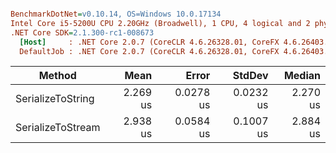 ``` ini

BenchmarkDotNet=v0.10.14, OS=Windows 10.0.17134
Intel Core i5-5200U CPU 2.20GHz (Broadwell), 1 CPU, 4 logical and 2 physical cores
.NET Core SDK=2.1.300-rc1-008673
  [Host]     : .NET Core 2.0.7 (CoreCLR 4.6.26328.01, CoreFX 4.6.26403.03), 64bit RyuJIT
  DefaultJob : .NET Core 2.0.7 (CoreCLR 4.6.26328.01, CoreFX 4.6.26403.03), 64bit RyuJIT


```
|            Method |     Mean |     Error |    StdDev |   Median |
|------------------ |---------:|----------:|----------:|---------:|
| SerializeToString | 2.269 us | 0.0278 us | 0.0232 us | 2.270 us |
| SerializeToStream | 2.938 us | 0.0584 us | 0.1007 us | 2.884 us |
